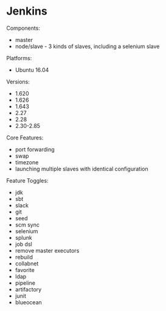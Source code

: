 # Jenkins

Components:

* master
* node/slave - 3 kinds of slaves, including a selenium slave

Platforms:

* Ubuntu 16.04

Versions:

* 1.620
* 1.626
* 1.643
* 2.27
* 2.28
* 2.30-2.85

Core Features:

* port forwarding
* swap
* timezone
* launching multiple slaves with identical configuration

Feature Toggles:

 * jdk
 * sbt
 * slack
 * git
 * seed
 * scm sync
 * selenium
 * splunk
 * job dsl
 * remove master executors
 * rebuild
 * collabnet
 * favorite
 * ldap
 * pipeline
 * artifactory
 * junit
 * blueocean
